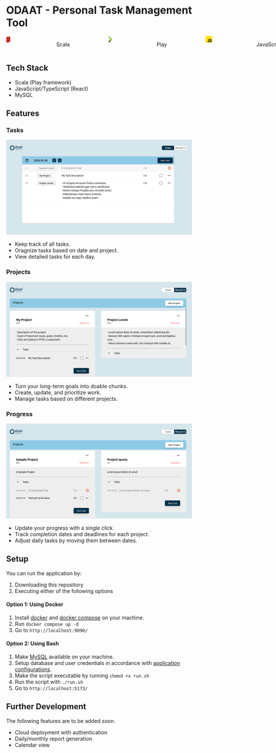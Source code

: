 # ODAAT - Personal Task Management Tool

<div style="display: flex !important; flex-direction: row; gap: 100px;">
    <img style="height:18px; padding-right: 5px; display: inline-flex;" src="./readme_images/scala.png" />
    <p style="padding-left: 20px; padding-right: 5px; display: inline-flex;">Scala</p>
    <img style="height:18px; " src="./readme_images/play.png" />
    <p style="padding-left: 20px; padding-right: 5px; display: inline-flex;">Play</p>
    <img style="height:18px; " src="./readme_images/js.png" />
    <p style="padding-left: 20px; padding-right: 5px; display: inline-flex;">JavaScript</p>
    <img style="height:18px; " src="./readme_images/ts.png" />
    <p style="padding-left: 20px; padding-right: 5px; display: inline-flex;">TypeScript</p>
    <img style="height:18px; " src="./readme_images/react.png" />
    <p style="padding-left: 20px; padding-right: 5px; display: inline-flex;">React</p>
    <img style="height:18px; " src="./readme_images/mysql.png" />
    <p style="padding-left: 20px; padding-right: 5px; display: inline-flex;">MySQL</p>
    <img style="height:18px; " src="./readme_images/docker.png" />
    <p style="padding-left: 20px; padding-right: 5px; display: inline-flex;">Docker</p>
</div>

## Tech Stack
- Scala (Play framework)
- JavaScript/TypeScript (React)
- MySQL

## Features

### Tasks
![Task Page](./readme_images/task.png)
- Keep track of all tasks.
- Oragnize tasks based on date and project.
- View detailed tasks for each day.

### Projects
![Project Page](./readme_images/project.png)
- Turn your long-term goals into doable chunks.
- Create, update, and prioritize work.
- Manage tasks based on different projects.

### Progress
![Progress Page](./readme_images/progress.png)
- Update your progress with a single click.
- Track completion dates and deadlines for each project.
- Adjust daily tasks by moving them between dates.

## Setup
You can run the application by:
1. Downloading this repository
2. Executing either of the following options

#### Option 1: Using Docker
1. Install [docker](https://docs.docker.com/engine/install/) and [docker compose](https://docs.docker.com/compose/install/) on your machine.
2. Run `docker compose up -d`
3. Go to `http://localhost:9090/`

#### Option 2: Using Bash
1. Make [MySQL](https://www.mysql.com/) available on your machine.
2. Setup database and user credentials in accordance with [application configurations](https://github.com/swunoo/odaat/blob/main/server/odaat-server/conf/application.conf).
3. Make the script executable by running `chmod +x run.sh`
4. Run the script with `./run.sh`
3. Go to `http://localhost:5173/`

## Further Development
The following features are to be added soon.
- Cloud deployment with authentication
- Daily/monthly report generation
- Calendar view
